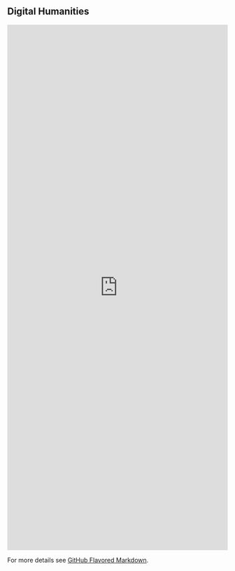 ## Digital Humanities

<iframe src="https://uploads.knightlab.com/storymapjs/5de6cbd90102d818a59af85121f960e7/husitske-valky/draft.html" frameborder="0" width="100%" height="1200"></iframe>

For more details see [GitHub Flavored Markdown](https://guides.github.com/features/mastering-markdown/).
